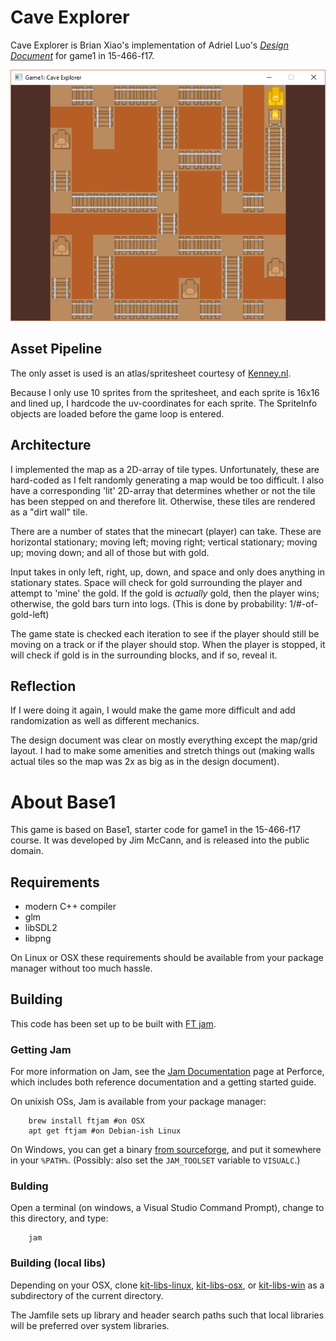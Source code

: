 # Cave Explorer

Cave Explorer is Brian Xiao's implementation of Adriel Luo's [*Design Document*](http://graphics.cs.cmu.edu/courses/15-466-f17/game1-designs/aluo) for game1 in 15-466-f17.

![](https://github.com/0aix/15-466-f17-base1/blob/master/screenshots/cave-explorer.png?raw=true)

## Asset Pipeline

The only asset is used is an atlas/spritesheet courtesy of [Kenney.nl](http://kenney.nl/assets/roguelike-rpg-pack). 

Because I only use 10 sprites from the spritesheet, and each sprite is 16x16 and lined up, I hardcode the uv-coordinates for each sprite. The SpriteInfo objects are loaded before the game loop is entered. 

## Architecture

I implemented the map as a 2D-array of tile types. Unfortunately, these are hard-coded as I felt randomly generating a map would be too difficult. I also have a corresponding 'lit' 2D-array that determines whether or not the tile has been stepped on and therefore lit. Otherwise, these tiles are rendered as a "dirt wall" tile. 

There are a number of states that the minecart (player) can take. These are horizontal stationary; moving left; moving right; vertical stationary; moving up; moving down; and all of those but with gold. 

Input takes in only left, right, up, down, and space and only does anything in stationary states. 
Space will check for gold surrounding the player and attempt to 'mine' the gold. If the gold is *actually* gold, then the player wins; otherwise, the gold bars turn into logs. (This is done by probability: 1/#-of-gold-left)

The game state is checked each iteration to see if the player should still be moving on a track or if the player should stop. When the player is stopped, it will check if gold is in the surrounding blocks, and if so, reveal it. 

## Reflection

If I were doing it again, I would make the game more difficult and add randomization as well as different mechanics. 

The design document was clear on mostly everything except the map/grid layout. I had to make some amenities and stretch things out (making walls actual tiles so the map was 2x as big as in the design document).


# About Base1

This game is based on Base1, starter code for game1 in the 15-466-f17 course. It was developed by Jim McCann, and is released into the public domain.

## Requirements

 - modern C++ compiler
 - glm
 - libSDL2
 - libpng

On Linux or OSX these requirements should be available from your package manager without too much hassle.

## Building

This code has been set up to be built with [FT jam](https://www.freetype.org/jam/).

### Getting Jam

For more information on Jam, see the [Jam Documentation](https://www.perforce.com/documentation/jam-documentation) page at Perforce, which includes both reference documentation and a getting started guide.

On unixish OSs, Jam is available from your package manager:
```
	brew install ftjam #on OSX
	apt get ftjam #on Debian-ish Linux
```

On Windows, you can get a binary [from sourceforge](https://sourceforge.net/projects/freetype/files/ftjam/2.5.2/ftjam-2.5.2-win32.zip/download),
and put it somewhere in your `%PATH%`.
(Possibly: also set the `JAM_TOOLSET` variable to `VISUALC`.)

### Bulding
Open a terminal (on windows, a Visual Studio Command Prompt), change to this directory, and type:
```
	jam
```

### Building (local libs)

Depending on your OSX, clone 
[kit-libs-linux](https://github.com/ixchow/kit-libs-linux),
[kit-libs-osx](https://github.com/ixchow/kit-libs-osx),
or [kit-libs-win](https://github.com/ixchow/kit-libs-win)
as a subdirectory of the current directory.

The Jamfile sets up library and header search paths such that local libraries will be preferred over system libraries.
